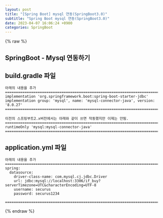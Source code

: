 ```yaml
---  
layout: post  
title: "[Spring Boot] mysql 연동(SpringBoot3.0)"  
subtitle: "Spring Boot mysql 연동(SpringBoot3.0)"  
date: 2023-04-07 16:06:24 +0900  
categories: SpringBoot  
---  
```

{% raw %}  
## SpringBoot - Mysql 연동하기  
  
## build.gradle 파일  
	아래의 내용을 추가  
	=================================================================================================================  
    implementation 'org.springframework.boot:spring-boot-starter-jdbc'  
    implementation group: 'mysql', name: 'mysql-connector-java', version: '8.0.27'  
	=================================================================================================================  
  
	이전의 스프링부트2.x버전에서는 아래와 같이 쓰면 작동했지만 이제는 안됨.  
	=================================================================================================================  
	runtimeOnly 'mysql:mysql-connector-java'  
	=================================================================================================================  
  
## application.yml 파일  
	아래의 내용을 추가  
	=================================================================================================================  
	spring:  
	  datasource:  
		driver-class-name: com.mysql.cj.jdbc.Driver  
		url: jdbc:mysql://localhost:3306/if_buy?serverTimezone=UTC&characterEncoding=UTF-8  
		username: securus  
		password: securus1234  
  
	=================================================================================================================  
  
{% endraw %}